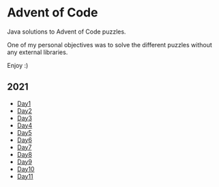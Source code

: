 # Advent of Code

Java solutions to Advent of Code puzzles.

One of my personal objectives was to solve the different puzzles without any external libraries.

Enjoy :)

## 2021

- [Day1](./src/com/adventofcode/year21/day1)
- [Day2](./src/com/adventofcode/year21/day2)
- [Day3](./src/com/adventofcode/year21/day3)
- [Day4](./src/com/adventofcode/year21/day4)
- [Day5](./src/com/adventofcode/year21/day5)
- [Day6](./src/com/adventofcode/year21/day6)
- [Day7](./src/com/adventofcode/year21/day7)
- [Day8](./src/com/adventofcode/year21/day8)
- [Day9](./src/com/adventofcode/year21/day9)
- [Day10](./src/com/adventofcode/year21/day10)
- [Day11](./src/com/adventofcode/year21/day11)